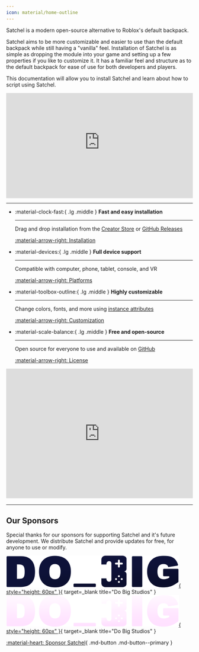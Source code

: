 ```yaml
---
icon: material/home-outline
---
```


Satchel is a modern open-source alternative to Roblox's default backpack.

Satchel aims to be more customizable and easier to use than the default backpack while still having a "vanilla" feel. Installation of Satchel is as simple as dropping the module into your game and setting up a few properties if you like to customize it. It has a familiar feel and structure as to the default backpack for ease of use for both developers and players.

This documentation will allow you to install Satchel and learn about how to script using Satchel.

<!-- <video
  controls
  muted
  preload="metadata"
  src="https://github.com/RyanLua/Satchel/assets/80087248/2cd3f164-6bf3-4c3b-a682-67a386f576d5"
  poster="https://github.com/RyanLua/Satchel/assets/80087248/e4c58793-05cc-4102-9d5e-a8b961915669"
  type="video/mp4">
  Sorry, your browser doesn't support embedded videos, but don't worry, you can
  <a href="https://github.com/RyanLua/Satchel/assets/80087248/2cd3f164-6bf3-4c3b-a682-67a386f576d5">download it</a>
  and watch it with your favorite video player!
</video> -->

<div style="position:relative;padding-top:56.25%;">
  <iframe width=100% height=100% src="https://www.youtube-nocookie.com/embed/o3Bgp2a4BJg?si=pml_j4MqaixKv5ZN&disablekb=1&fs=0" frameborder="0" style="position:absolute;top:0;"></iframe>
</div>

---

<div class="grid cards" markdown>

- :material-clock-fast:{ .lg .middle } __Fast and easy installation__

    ---

    Drag and drop installation from the [Creator Store] or [GitHub Releases]

    [:material-arrow-right: Installation](installation.md)

  [Creator Store]: https://create.roblox.com/store/asset/13947506401
  [GitHub Releases]: https://github.com/RyanLua/Satchel/releases

- :material-devices:{ .lg .middle } __Full device support__

    ---

    Compatible with computer, phone, tablet, console, and VR

    [:material-arrow-right: Platforms](platforms.md)

- :material-toolbox-outline:{ .lg .middle } __Highly customizable__

    ---

    Change colors, fonts, and more using [instance attributes]

    [:material-arrow-right: Customization](usage.md#customization)

  [instance attributes]: https://create.roblox.com/docs/studio/instance-attributes

- :material-scale-balance:{ .lg .middle } __Free and open-source__

    ---

    Open source for everyone to use and available on [GitHub]

    [:material-arrow-right: License](https://github.com/RyanLua/Satchel#MPL-2.0-1-ov-file)

  [GitHub]: https://github.com/RyanLua/Satchel

</div>

<iframe src="https://discord.com/widget?id=1162303282002272359" width=100% height="350" allowtransparency="true" frameborder="0" sandbox="allow-popups allow-popups-to-escape-sandbox allow-same-origin allow-scripts"></iframe>

---

## Our Sponsors

Special thanks for our sponsors for supporting Satchel and it's future development. We distribute Satchel and provide updates for free, for anyone to use or modify.

<div class="mdx-premium" markdown>

[![Do Big Studios](assets/sponsors/do-big-light.png#only-light){ style="height: 60px" }](https://www.dobigstudios.com/){ target=_blank title="Do Big Studios" }
[![Do Big Studios](assets/sponsors/do-big-dark.png#only-dark){ style="height: 60px" }](https://www.dobigstudios.com/){ target=_blank title="Do Big Studios" }

</div>

[:material-heart: Sponsor Satchel][sponsor]{ .md-button .md-button--primary }

  [sponsor]: https://github.com/sponsors/RyanLua "Become a sponsor"
